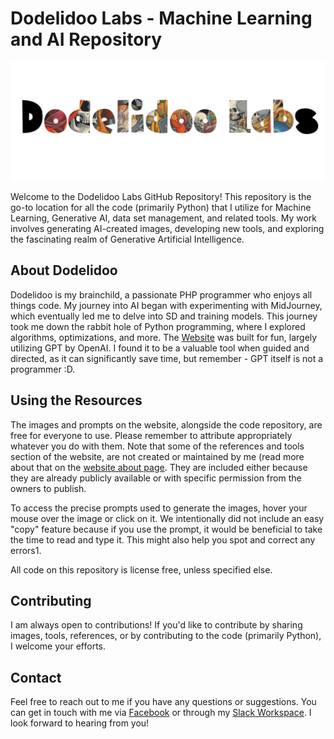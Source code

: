 # Dodelidoo Labs - Machine Learning and AI Repository

![Dodelidoo Logo](https://github.com/Dodelidoo-Labs/.github/blob/main/assets/logo.png)

Welcome to the Dodelidoo Labs GitHub Repository! This repository is the go-to location for all the code (primarily Python) that I utilize for Machine Learning, Generative AI, data set management, and related tools. My work involves generating AI-created images, developing new tools, and exploring the fascinating realm of Generative Artificial Intelligence​​.

## About Dodelidoo

Dodelidoo is my brainchild, a passionate PHP programmer who enjoys all things code. My journey into AI began with experimenting with MidJourney, which eventually led me to delve into SD and training models. This journey took me down the rabbit hole of Python programming, where I explored algorithms, optimizations, and more. The [Website](https://dodelidoo.com) was built for fun, largely utilizing GPT by OpenAI. I found it to be a valuable tool when guided and directed, as it can significantly save time, but remember - GPT itself is not a programmer :D​.

## Using the Resources

The images and prompts on the website, alongside the code repository, are free for everyone to use. Please remember to attribute appropriately whatever you do with them. Note that some of the references and tools section of the website, are not created or maintained by me (read more about that on the [website about page](https://dodelidoo.com/about). They are included either because they are already publicly available or with specific permission from the owners to publish​.

To access the precise prompts used to generate the images, hover your mouse over the image or click on it. We intentionally did not include an easy "copy" feature because if you use the prompt, it would be beneficial to take the time to read and type it. This might also help you spot and correct any errors​1​.

All code on this repository is license free, unless specified else.

## Contributing

I am always open to contributions! If you'd like to contribute by sharing images, tools, references, or by contributing to the code (primarily Python), I welcome your efforts.

## Contact

Feel free to reach out to me if you have any questions or suggestions. You can get in touch with me via [Facebook](https://www.facebook.com/schmid.tukotoi/) or through my [Slack Workspace](https://tukutoi.slack.com/join/shared_invite/zt-1b1x1844z-_~~4pikNzssevxwnx3BqCA#/shared-invite/email)​. I look forward to hearing from you!
